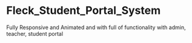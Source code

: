 # Fleck_Student_Portal_System
Fully Responsive and Animated and with full of functionality with admin, teacher, student portal

